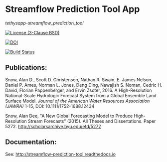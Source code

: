 # Streamflow Prediction Tool App
*tethysapp-streamflow_prediction_tool*

[![License (3-Clause BSD)](https://img.shields.io/badge/license-BSD%203--Clause-yellow.svg)](https://github.com/erdc-cm/tethysapp-streamflow_prediction_tool/blob/master/LICENSE)

[![DOI](https://zenodo.org/badge/19918/erdc-cm/tethysapp-streamflow_prediction_tool.svg)](https://zenodo.org/badge/latestdoi/19918/erdc-cm/tethysapp-streamflow_prediction_tool)

[![Build Status](https://travis-ci.org/erdc/tethysapp-streamflow_prediction_tool.svg?branch=master)](https://travis-ci.org/erdc/tethysapp-streamflow_prediction_tool)

## Publications:

Snow, Alan D., Scott D. Christensen, Nathan R. Swain, E. James Nelson, Daniel P. Ames, Norman L. Jones,
Deng Ding, Nawajish S. Noman, Cedric H. David, Florian Pappenberger, and Ervin Zsoter, 2016. A High-Resolution
National-Scale Hydrologic Forecast System from a Global Ensemble Land Surface Model. *Journal of the
American Water Resources Association (JAWRA)* 1-15, DOI: 10.1111/1752-1688.12434

Snow, Alan Dee, "A New Global Forecasting Model to Produce High-Resolution Stream Forecasts" (2015). All Theses and Dissertations. Paper 5272. http://scholarsarchive.byu.edu/etd/5272

## Documentation:

See: http://streamflow-prediction-tool.readthedocs.io
